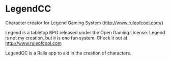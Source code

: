 LegendCC
========

Character creator for Legend Gaming System (http://www.ruleofcool.com/)

Legend is a tabletop RPG released under the Open Gaming License. Legend is not my creation, but it is one
fun system.  Check it out at http://www.ruleofcool.com

LegendCC is a Rails app to aid in the creation of characters.